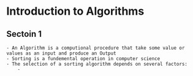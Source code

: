 # Introduction to Algorithms
  ## Sectoin 1
    - An Algorithm is a computional procedure that take some value or values as an input and produce an Output
    - Sorting is a fundemental operation in computer science
    - The selection of a sorting algorithm depends on several factors:
        - 